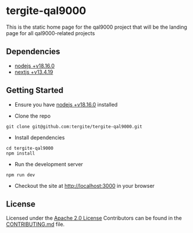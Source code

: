 # tergite-qal9000

This is the static home page for the qal9000 project that will be the landing page for all qal9000-related projects

## Dependencies

- [nodejs +v18.16.0](https://nodejs.org/en/download)
- [nextjs +v13.4.19](https://nextjs.org/)

## Getting Started

- Ensure you have [nodejs +v18.16.0](https://nodejs.org/en/download) installed

- Clone the repo

```shell
git clone git@github.com:tergite/tergite-qal9000.git
```

- Install dependencies

```shell
cd tergite-qal9000
npm install
```

- Run the development server

```shell
npm run dev
```

- Checkout the site at [http://localhost:3000](http://localhost:3000) in your browser

## License

Licensed under the [Apache 2.0 License](./LICENSE)
Contributors can be found in the [CONTRIBUTING.md](./CONTRIBUTING.md) file.
